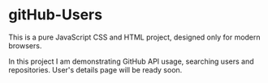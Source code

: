# gitHub-Users
 
This is a pure JavaScript CSS and HTML project, designed only for modern browsers.

In this project I am demonstrating GitHub API usage, searching users and repositories. User's details page will be ready soon.

